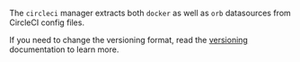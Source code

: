 The `circleci` manager extracts both `docker` as well as `orb` datasources from CircleCI config files.

If you need to change the versioning format, read the [versioning](https://docs.renovatebot.com/modules/versioning/) documentation to learn more.
